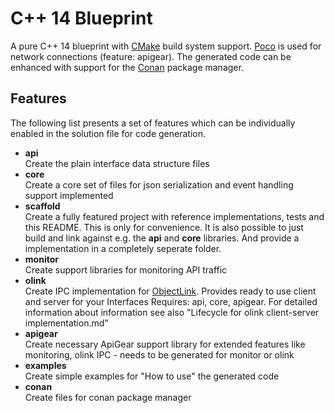 # C++ 14 Blueprint

A pure C++ 14 blueprint with [CMake](https://cmake.org/) build system support.
[Poco](https://pocoproject.org/) is used for network connections (feature: apigear).
The generated code can be enhanced with support for the [Conan](https://conan.io/) package manager.

## Features
The following list presents a set of features which can be individually enabled in the solution file for code generation.

* **api**<br/>
    Create the plain interface data structure files
* **core**<br/>
    Create a core set of files for json serialization and event handling support implemented
* **scaffold**<br/>
    Create a fully featured project with reference implementations, tests and this README. This is only for convenience. It is also possible to just build and link against e.g. the **api** and **core** libraries. And provide a implementation in a completely seperate folder.
* **monitor**<br/>
    Create support libraries for monitoring API traffic
* **olink**<br/>
    Create IPC implementation for [ObjectLink](https://objectlinkprotocol.net/). Provides ready to use client and server for your Interfaces
    Requires: api, core, apigear. For detailed information about information see also "Lifecycle for olink client-server implementation.md"
* **apigear**<br/>
    Create necessary ApiGear support library for extended features like monitoring, olink IPC - needs to be generated for monitor or olink
* **examples**<br/>
    Create simple examples for "How to use" the generated code
* **conan**<br/>
    Create files for conan package manager

